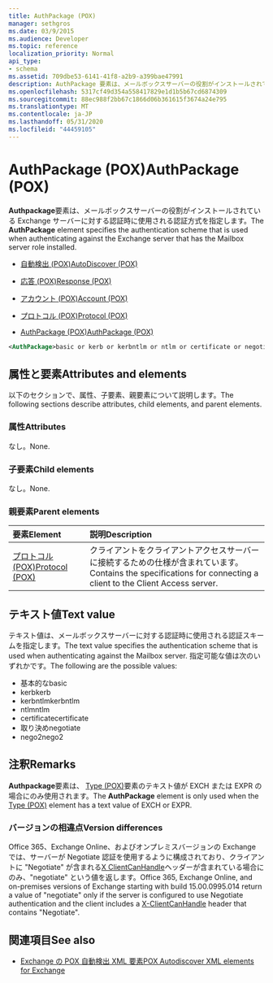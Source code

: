 ```yaml
---
title: AuthPackage (POX)
manager: sethgros
ms.date: 03/9/2015
ms.audience: Developer
ms.topic: reference
localization_priority: Normal
api_type:
- schema
ms.assetid: 709dbe53-6141-41f8-a2b9-a399bae47991
description: AuthPackage 要素は、メールボックスサーバーの役割がインストールされている Exchange サーバーに対する認証時に使用される認証方式を指定します。
ms.openlocfilehash: 5317cf49d354a558417829e1d1b5b67cd6874309
ms.sourcegitcommit: 88ec988f2bb67c1866d06b361615f3674a24e795
ms.translationtype: MT
ms.contentlocale: ja-JP
ms.lasthandoff: 05/31/2020
ms.locfileid: "44459105"
---
```

# <a name="authpackage-pox"></a><span data-ttu-id="fa7f8-103">AuthPackage (POX)</span><span class="sxs-lookup"><span data-stu-id="fa7f8-103">AuthPackage (POX)</span></span>

<span data-ttu-id="fa7f8-104">**Authpackage**要素は、メールボックスサーバーの役割がインストールされている Exchange サーバーに対する認証時に使用される認証方式を指定します。</span><span class="sxs-lookup"><span data-stu-id="fa7f8-104">The **AuthPackage** element specifies the authentication scheme that is used when authenticating against the Exchange server that has the Mailbox server role installed.</span></span> 
  
- [<span data-ttu-id="fa7f8-105">自動検出 (POX)</span><span class="sxs-lookup"><span data-stu-id="fa7f8-105">AutoDiscover (POX)</span></span>](autodiscover-pox.md)
  
- [<span data-ttu-id="fa7f8-106">応答 (POX)</span><span class="sxs-lookup"><span data-stu-id="fa7f8-106">Response (POX)</span></span>](response-pox.md)
  
- [<span data-ttu-id="fa7f8-107">アカウント (POX)</span><span class="sxs-lookup"><span data-stu-id="fa7f8-107">Account (POX)</span></span>](account-pox.md)
  
- [<span data-ttu-id="fa7f8-108">プロトコル (POX)</span><span class="sxs-lookup"><span data-stu-id="fa7f8-108">Protocol (POX)</span></span>](protocol-pox.md)
  
- [<span data-ttu-id="fa7f8-109">AuthPackage (POX)</span><span class="sxs-lookup"><span data-stu-id="fa7f8-109">AuthPackage (POX)</span></span>](authpackage-pox.md)
  
```xml
<AuthPackage>basic or kerb or kerbntlm or ntlm or certificate or negotiate or nego2</AuthPackage>
```

## <a name="attributes-and-elements"></a><span data-ttu-id="fa7f8-110">属性と要素</span><span class="sxs-lookup"><span data-stu-id="fa7f8-110">Attributes and elements</span></span>

<span data-ttu-id="fa7f8-111">以下のセクションで、属性、子要素、親要素について説明します。</span><span class="sxs-lookup"><span data-stu-id="fa7f8-111">The following sections describe attributes, child elements, and parent elements.</span></span>
  
### <a name="attributes"></a><span data-ttu-id="fa7f8-112">属性</span><span class="sxs-lookup"><span data-stu-id="fa7f8-112">Attributes</span></span>

<span data-ttu-id="fa7f8-113">なし。</span><span class="sxs-lookup"><span data-stu-id="fa7f8-113">None.</span></span>
  
### <a name="child-elements"></a><span data-ttu-id="fa7f8-114">子要素</span><span class="sxs-lookup"><span data-stu-id="fa7f8-114">Child elements</span></span>

<span data-ttu-id="fa7f8-115">なし。</span><span class="sxs-lookup"><span data-stu-id="fa7f8-115">None.</span></span>
  
### <a name="parent-elements"></a><span data-ttu-id="fa7f8-116">親要素</span><span class="sxs-lookup"><span data-stu-id="fa7f8-116">Parent elements</span></span>

|<span data-ttu-id="fa7f8-117">**要素**</span><span class="sxs-lookup"><span data-stu-id="fa7f8-117">**Element**</span></span>|<span data-ttu-id="fa7f8-118">**説明**</span><span class="sxs-lookup"><span data-stu-id="fa7f8-118">**Description**</span></span>|
|:-----|:-----|
|[<span data-ttu-id="fa7f8-119">プロトコル (POX)</span><span class="sxs-lookup"><span data-stu-id="fa7f8-119">Protocol (POX)</span></span>](protocol-pox.md) <br/> |<span data-ttu-id="fa7f8-120">クライアントをクライアントアクセスサーバーに接続するための仕様が含まれています。</span><span class="sxs-lookup"><span data-stu-id="fa7f8-120">Contains the specifications for connecting a client to the Client Access server.</span></span>  <br/> |
   
## <a name="text-value"></a><span data-ttu-id="fa7f8-121">テキスト値</span><span class="sxs-lookup"><span data-stu-id="fa7f8-121">Text value</span></span>

<span data-ttu-id="fa7f8-122">テキスト値は、メールボックスサーバーに対する認証時に使用される認証スキームを指定します。</span><span class="sxs-lookup"><span data-stu-id="fa7f8-122">The text value specifies the authentication scheme that is used when authenticating against the Mailbox server.</span></span> <span data-ttu-id="fa7f8-123">指定可能な値は次のいずれかです。</span><span class="sxs-lookup"><span data-stu-id="fa7f8-123">The following are the possible values:</span></span>
  
- <span data-ttu-id="fa7f8-124">基本的な</span><span class="sxs-lookup"><span data-stu-id="fa7f8-124">basic</span></span>
- <span data-ttu-id="fa7f8-125">kerb</span><span class="sxs-lookup"><span data-stu-id="fa7f8-125">kerb</span></span>
- <span data-ttu-id="fa7f8-126">kerbntlm</span><span class="sxs-lookup"><span data-stu-id="fa7f8-126">kerbntlm</span></span>
- <span data-ttu-id="fa7f8-127">ntlm</span><span class="sxs-lookup"><span data-stu-id="fa7f8-127">ntlm</span></span>
- <span data-ttu-id="fa7f8-128">certificate</span><span class="sxs-lookup"><span data-stu-id="fa7f8-128">certificate</span></span>
- <span data-ttu-id="fa7f8-129">取り決め</span><span class="sxs-lookup"><span data-stu-id="fa7f8-129">negotiate</span></span>
- <span data-ttu-id="fa7f8-130">nego2</span><span class="sxs-lookup"><span data-stu-id="fa7f8-130">nego2</span></span>
    
## <a name="remarks"></a><span data-ttu-id="fa7f8-131">注釈</span><span class="sxs-lookup"><span data-stu-id="fa7f8-131">Remarks</span></span>

<span data-ttu-id="fa7f8-132">**Authpackage**要素は、 [Type (POX)](type-pox.md)要素のテキスト値が EXCH または EXPR の場合にのみ使用されます。</span><span class="sxs-lookup"><span data-stu-id="fa7f8-132">The **AuthPackage** element is only used when the [Type (POX)](type-pox.md) element has a text value of EXCH or EXPR.</span></span> 
  
### <a name="version-differences"></a><span data-ttu-id="fa7f8-133">バージョンの相違点</span><span class="sxs-lookup"><span data-stu-id="fa7f8-133">Version differences</span></span>

<span data-ttu-id="fa7f8-134">Office 365、Exchange Online、およびオンプレミスバージョンの Exchange では、サーバーが Negotiate 認証を使用するように構成されており、クライアントに "Negotiate" が含まれる[X ClientCanHandle](pox-autodiscover-request-for-exchange.md)ヘッダーが含まれている場合にのみ、"negotiate" という値を返します。</span><span class="sxs-lookup"><span data-stu-id="fa7f8-134">Office 365, Exchange Online, and on-premises versions of Exchange starting with build 15.00.0995.014 return a value of "negotiate" only if the server is configured to use Negotiate authentication and the client includes a [X-ClientCanHandle](pox-autodiscover-request-for-exchange.md) header that contains "Negotiate".</span></span> 
  
## <a name="see-also"></a><span data-ttu-id="fa7f8-135">関連項目</span><span class="sxs-lookup"><span data-stu-id="fa7f8-135">See also</span></span>

- [<span data-ttu-id="fa7f8-136">Exchange の POX 自動検出 XML 要素</span><span class="sxs-lookup"><span data-stu-id="fa7f8-136">POX Autodiscover XML elements for Exchange</span></span>](pox-autodiscover-xml-elements-for-exchange.md)

